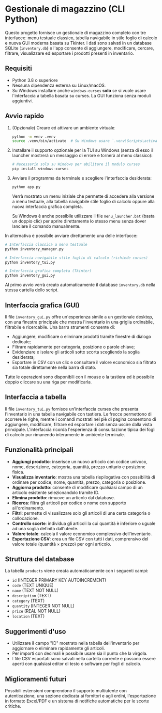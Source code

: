 # Gestionale di magazzino (CLI Python)

Questo progetto fornisce un gestionale di magazzino completo con tre
interfacce: menu testuale classico, tabella navigabile in stile foglio di
calcolo e nuova GUI moderna basata su Tkinter. I dati sono salvati in un
database SQLite (`inventory.db`) e l'app consente di aggiungere, modificare,
cercare, filtrare, visualizzare ed esportare i prodotti presenti in inventario.

## Requisiti

- Python 3.8 o superiore
- Nessuna dipendenza esterna su Linux/macOS.
- Su Windows installare anche `windows-curses` **solo** se si vuole usare
  l'interfaccia a tabella basata su curses. La GUI funziona senza moduli
  aggiuntivi.

## Avvio rapido

1. (Opzionale) Creare ed attivare un ambiente virtuale:

   ```bash
   python -m venv .venv
   source .venv/bin/activate  # Su Windows usare `.venv\Scripts\activate`
   ```

2. Installare il supporto opzionale per la TUI su Windows (senza di esso il
   launcher mostrerà un messaggio di errore e tornerà al menu classico):

   ```bash
   # Necessario solo su Windows per abilitare il modulo curses
   pip install windows-curses
   ```

3. Avviare il programma da terminale e scegliere l'interfaccia desiderata:

   ```bash
   python app.py
   ```

   Verrà mostrato un menu iniziale che permette di accedere alla versione a
   menu testuale, alla tabella navigabile stile foglio di calcolo oppure alla
   nuova interfaccia grafica completa.

   Su Windows è anche possibile utilizzare il file `menu_launcher.bat` (basta
   un doppio clic) per aprire direttamente lo stesso menu senza dover lanciare
   il comando manualmente.

In alternativa è possibile avviare direttamente una delle interfacce:

```bash
# Interfaccia classica a menu testuale
python inventory_manager.py

# Interfaccia navigabile stile foglio di calcolo (richiede curses)
python inventory_tui.py

# Interfaccia grafica completa (Tkinter)
python inventory_gui.py
```

Al primo avvio verrà creato automaticamente il database `inventory.db` nella
stessa cartella dello script.

## Interfaccia grafica (GUI)

Il file `inventory_gui.py` offre un'esperienza simile a un gestionale desktop,
con una finestra principale che mostra l'inventario in una griglia ordinabile,
filtrabile e ricercabile. Una barra strumenti consente di:

- Aggiungere, modificare o eliminare prodotti tramite finestre di dialogo
  dedicate;
- Filtrare rapidamente per categoria, posizione o parole chiave;
- Evidenziare e isolare gli articoli sotto scorta scegliendo la soglia
  desiderata;
- Esportare in CSV con un clic e consultare il valore economico sia filtrato
  sia totale direttamente nella barra di stato.

Tutte le operazioni sono disponibili con il mouse o la tastiera ed è possibile
doppio cliccare su una riga per modificarla.

## Interfaccia a tabella

Il file `inventory_tui.py` fornisce un'interfaccia curses che presenta
l'inventario in una tabella navigabile con tastiera. Le frecce permettono di
scorrere le righe, mentre i comandi mostrati nel piè di pagina consentono di
aggiungere, modificare, filtrare ed esportare i dati senza uscire dalla vista
principale. L'interfaccia ricorda l'esperienza di consultazione tipica dei
fogli di calcolo pur rimanendo interamente in ambiente terminale.

## Funzionalità principali

- **Aggiungi prodotto**: inserisce un nuovo articolo con codice univoco,
  nome, descrizione, categoria, quantità, prezzo unitario e posizione fisica.
- **Visualizza inventario**: mostra una tabella riepilogativa con possibilità
  di ordinare per codice, nome, quantità, prezzo, categoria o posizione.
- **Aggiorna prodotto**: consente di modificare qualsiasi campo di un
  articolo esistente selezionandolo tramite ID.
- **Elimina prodotto**: rimuove un articolo dal database.
- **Ricerca**: filtra gli articoli per codice o nome con supporto
  all'ordinamento.
- **Filtri**: permette di visualizzare solo gli articoli di una certa
  categoria o collocazione.
- **Controllo scorte**: individua gli articoli la cui quantità è inferiore o
  uguale ad una soglia definita dall'utente.
- **Valore totale**: calcola il valore economico complessivo dell'inventario.
- **Esportazione CSV**: crea un file CSV con tutti i dati, comprensivo del
  valore totale (quantità × prezzo) per ogni articolo.

## Struttura del database

La tabella `products` viene creata automaticamente con i seguenti campi:

- `id` (INTEGER PRIMARY KEY AUTOINCREMENT)
- `code` (TEXT UNIQUE)
- `name` (TEXT NOT NULL)
- `description` (TEXT)
- `category` (TEXT)
- `quantity` (INTEGER NOT NULL)
- `price` (REAL NOT NULL)
- `location` (TEXT)

## Suggerimenti d'uso

- Utilizzare il campo "ID" mostrato nella tabella dell'inventario per
  aggiornare o eliminare rapidamente gli articoli.
- Per importi con decimali è possibile usare sia il punto che la virgola.
- I file CSV esportati sono salvati nella cartella corrente e possono essere
  aperti con qualsiasi editor di testo o software per fogli di calcolo.

## Miglioramenti futuri

Possibili estensioni comprendono il supporto multiutente con autenticazione,
una sezione dedicata ai fornitori e agli ordini, l'esportazione in formato
Excel/PDF e un sistema di notifiche automatiche per le scorte critiche.
